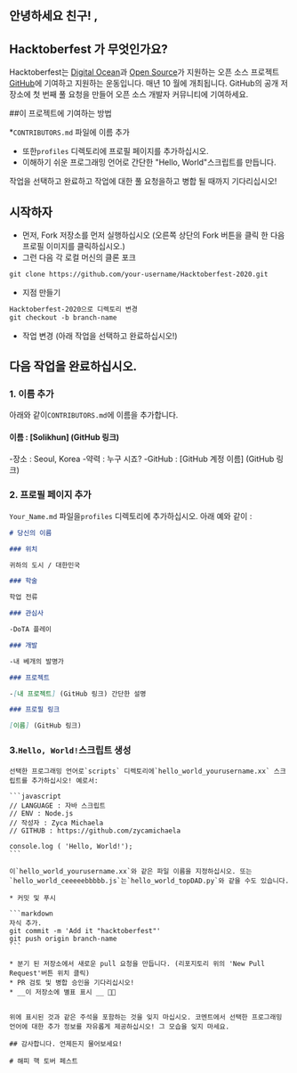 ## 안녕하세요 친구! ,
## Hacktoberfest 가 무엇인가요?
Hacktoberfest는 [Digital Ocean](https://hacktoberfest.digitalocean.com/)과 [Open Source](https://github.com/open-source)가 지원하는 오픈 소스 프로젝트 [GitHub](https://github.com/blog/2433-celebrate-open-source-this-october-with-hacktoberfest)에 기여하고 지원하는 운동입니다. 매년 10 월에 개최됩니다. GitHub의 공개 저장소에 첫 번째 풀 요청을 만들어 오픈 소스 개발자 커뮤니티에 기여하세요.

##이 프로젝트에 기여하는 방법

*`CONTRIBUTORS.md` 파일에 이름 추가
* 또한`profiles` 디렉토리에 프로필 페이지를 추가하십시오.
* 이해하기 쉬운 프로그래밍 언어로 간단한 "Hello, World"스크립트를 만듭니다.

작업을 선택하고 완료하고 작업에 대한 풀 요청을하고 병합 될 때까지 기다리십시오!

## 시작하자
* 먼저, Fork 저장소를 먼저 실행하십시오 (오른쪽 상단의 Fork 버튼을 클릭 한 다음 프로필 이미지를 클릭하십시오.)
* 그런 다음 각 로컬 머신의 클론 포크

```markdown
git clone https://github.com/your-username/Hacktoberfest-2020.git
```

* 지점 만들기

```markdown
Hacktoberfest-2020으로 디렉토리 변경
git checkout -b branch-name
```

* 작업 변경 (아래 작업을 선택하고 완료하십시오!)
## 다음 작업을 완료하십시오.
### 1. 이름 추가
아래와 같이`CONTRIBUTORS.md`에 이름을 추가합니다.
#### 이름 : [Solikhun] (GitHub 링크)
-장소 : Seoul, Korea
-약력 : 누구 시죠?
-GitHub : [GitHub 계정 이름] (GitHub 링크)

### 2. 프로필 페이지 추가
`Your_Name.md` 파일을`profiles` 디렉토리에 추가하십시오. 아래 예와 같이 :

```markdown
# 당신의 이름

### 위치

귀하의 도시 / 대한민국

### 학술

학업 전류

### 관심사

-DoTA 플레이

### 개발

-내 베개의 발명가

### 프로젝트

-[내 프로젝트] (GitHub 링크) 간단한 설명

### 프로필 링크

[이름] (GitHub 링크)
```
### 3.`Hello, World!`스크립트 생성
    선택한 프로그래밍 언어로`scripts` 디렉토리에`hello_world_yourusername.xx` 스크립트를 추가하십시오! 예로서:

    ```javascript
    // LANGUAGE : 자바 스크립트
    // ENV : Node.js
    // 작성자 : Zyca Michaela
    // GITHUB : https://github.com/zycamichaela

    console.log ( 'Hello, World!');
    ```

    이`hello_world_yourusername.xx`와 같은 파일 이름을 지정하십시오. 또는`hello_world_ceeeeebbbbb.js`는`hello_world_topDAD.py`와 같을 수도 있습니다.

    * 커밋 및 푸시

    ```markdown
    자식 추가.
    git commit -m 'Add it "hacktoberfest"'
    git push origin branch-name
    ```

    * 분기 된 저장소에서 새로운 pull 요청을 만듭니다. (리포지토리 위의 'New Pull Request'버튼 위치 클릭)
    * PR 검토 및 병합 승인을 기다리십시오!
    * __이 저장소에 별표 표시 __ 👌🏻


    위에 표시된 것과 같은 주석을 포함하는 것을 잊지 마십시오. 코멘트에서 선택한 프로그래밍 언어에 대한 추가 정보를 자유롭게 제공하십시오! 그 모습을 잊지 마세요.

    ## 감사합니다. 언제든지 물어보세요!

    # 해피 핵 토버 페스트